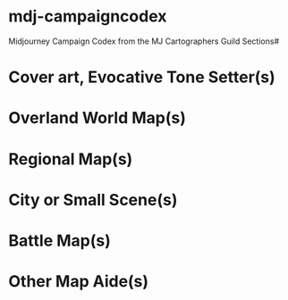 # mdj-campaigncodex
Midjourney Campaign Codex from the MJ Cartographers Guild
Sections#
# Cover art, Evocative Tone Setter(s)
# Overland World Map(s)
# Regional Map(s)
# City or Small Scene(s)
# Battle Map(s)
# Other Map Aide(s) 
